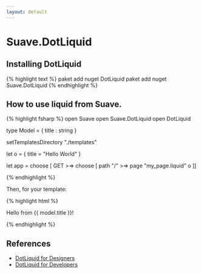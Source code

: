 ```yaml
---
layout: default
---
```


Suave.DotLiquid
===============

Installing DotLiquid
--------------------

{% highlight text %}
paket add nuget DotLiquid
paket add nuget Suave.DotLiquid
{% endhighlight %}

How to use liquid from Suave.
-----------------------------

{% highlight fsharp %}
open Suave
open Suave.DotLiquid
open DotLiquid

type Model =
  { title : string }

setTemplatesDirectory "./templates"

let o = { title = "Hello World" }

let app =
  choose
    [ GET >=> choose
        [ path "/" >=> page "my_page.liquid" o ]]

{% endhighlight %}

Then, for your template:

{% highlight html %}
<html>
  <head>
    <title>{{ model.title }}</title>
  </head>
  <body>
    <p>Hello from {{ model.title }}!</p>
  </body>
</html>
{% endhighlight %}


References
----------

 - [DotLiquid for Designers](https://github.com/dotliquid/dotliquid/wiki/DotLiquid-for-Designers)
 - [DotLiquid for Developers](https://github.com/dotliquid/dotliquid/wiki/DotLiquid-for-Developers)
